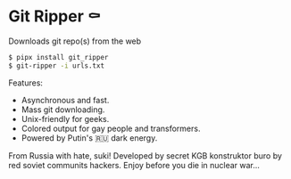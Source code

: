 # Git Ripper ⚰️

Downloads git repo(s) from the web

```bash
$ pipx install git_ripper
$ git-ripper -i urls.txt
```

Features:

- Asynchronous and fast.
- Mass git downloading.
- Unix-friendly for geeks.
- Colored output for gay people and transformers.
- Powered by Putin's 🇷🇺 dark energy.

From Russia with hate, suki! Developed by secret KGB konstruktor buro by red soviet communits hackers. Enjoy before you die in nuclear war...
